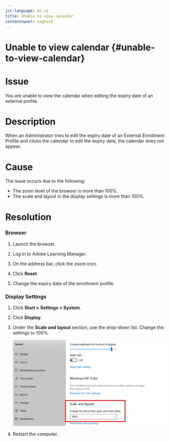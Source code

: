 ```yaml
---
jcr-language: en_us
title: Unable to view calendar
contentowner: saghosh
---
```



# Unable to view calendar {#unable-to-view-calendar}

# Issue

You are unable to view the calendar when editing the expiry date of an external profile.

# Description

When an Administrator tries to edit the expiry date of an External Enrollment Profile and clicks the calendar to edit the expiry date, the calendar does not appear.

# Cause

The issue occurs due to the following:

* The zoom level of the browser is more than 100%.
*  The scale and layout in the display settings is more than 100%.

# Resolution

### Browser

1. Launch the browser.
1. Log in to Adobe Learning Manager.
1. On the address bar, click the zoom icon.  

1. Click **Reset**.
1. Change the expiry date of the enrollment profile.

### Display Settings

1. Click **Start > Settings > System**.  

1. Click **Display**.
1. Under the **Scale and layout** section, use the drop-down list. Change the settings to 100%.

   ![](assets/scale-layout.png)

1. Restart the computer.

